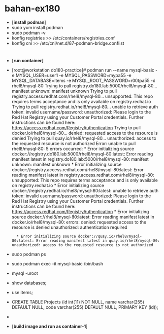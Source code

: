 # bahan-ex180

* [**install podman**]
* sudo yum install podman
* sudo podman -v
* konfig registries >> /etc/containers/registries.conf
* konfig cni >> /etc/cni/net.d/87-podman-bridge.conflist
#
* [**run container**]
* [root@workstation do180-practice]#  podman run --name mysql-basic -e MYSQL_USER=user1 -e MYSQL_PASSWORD=mypa55 -e MYSQL_DATABASE=items -e MYSQL_ROOT_PASSWORD=r00tpa55 -d rhel8/mysql-80
Trying to pull registry.do180.lab:5000/rhel8/mysql-80...
  manifest unknown: manifest unknown
Trying to pull registry.access.redhat.com/rhel8/mysql-80...
  unsupported: This repo requires terms acceptance and is only available on registry.redhat.io
Trying to pull registry.redhat.io/rhel8/mysql-80...
  unable to retrieve auth token: invalid username/password: unauthorized: Please login to the Red Hat Registry using your Customer Portal credentials. Further instructions can be found here: https://access.redhat.com/RegistryAuthentication
Trying to pull docker.io/rhel8/mysql-80...
  denied: requested access to the resource is denied
Trying to pull quay.io/rhel8/mysql-80...
  unauthorized: access to the requested resource is not authorized
Error: unable to pull rhel8/mysql-80: 5 errors occurred:
        * Error initializing source docker://registry.do180.lab:5000/rhel8/mysql-80:latest: Error reading manifest latest in registry.do180.lab:5000/rhel8/mysql-80: manifest unknown: manifest unknown
        * Error initializing source docker://registry.access.redhat.com/rhel8/mysql-80:latest: Error reading manifest latest in registry.access.redhat.com/rhel8/mysql-80: unsupported: This repo requires terms acceptance and is only available on registry.redhat.io
        * Error initializing source docker://registry.redhat.io/rhel8/mysql-80:latest: unable to retrieve auth token: invalid username/password: unauthorized: Please login to the Red Hat Registry using your Customer Portal credentials. Further instructions can be found here: https://access.redhat.com/RegistryAuthentication
        * Error initializing source docker://rhel8/mysql-80:latest: Error reading manifest latest in docker.io/rhel8/mysql-80: errors:
denied: requested access to the resource is denied
unauthorized: authentication required

        * Error initializing source docker://quay.io/rhel8/mysql-80:latest: Error reading manifest latest in quay.io/rhel8/mysql-80: unauthorized: access to the requested resource is not authorized
* sudo podman ps
* sudo podman exec -it mysql-basic /bin/bash
* mysql -uroot
* show databases;
* use items;
* CREATE TABLE Projects (id int(11) NOT NULL, name varchar(255) DEFAULT NULL, code varchar(255) DEFAULT NULL, PRIMARY KEY (id));
* 


* [**build image and run as container-1**]
